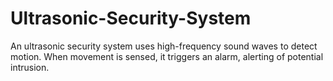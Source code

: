 # Ultrasonic-Security-System
An ultrasonic security system uses high-frequency sound waves to detect motion. When movement is sensed, it triggers an alarm, alerting of potential intrusion.
